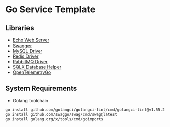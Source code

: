 # Go Service Template

## Libraries

- [Echo Web Server](https://echo.labstack.com/)
- [Swagger](https://github.com/swaggo/swag)
- [MySQL Driver](https://github.com/go-sql-driver/mysql)
- [Redis Driver](https://github.com/redis/go-redis)
- [RabbitMQ Driver](https://github.com/rabbitmq/amqp091-go)
- [SQLX Database Helper](https://github.com/jmoiron/sqlx)
- [OpenTelemetryGo](https://github.com/open-telemetry/opentelemetry-go)


## System Requirements

- Golang toolchain

 
```bash
go install github.com/golangci/golangci-lint/cmd/golangci-lint@v1.55.2
go install github.com/swaggo/swag/cmd/swag@latest
go install golang.org/x/tools/cmd/goimports
```